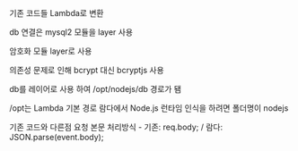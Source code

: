 기존 코드들 Lambda로 변환

db 연결은 mysql2 모듈을 layer 사용

암호화 모듈 layer로 사용 

의존성 문제로 인해 bcrypt 대신 bcryptjs 사용

db를 레이어로 사용 하여 /opt/nodejs/db 경로가 됌

/opt는 Lambda 기본 경로
람다에서 Node.js 런타임 인식을 하려면 폴더명이 nodejs

기존 코드와 다른점
요청 본문 처리방식 - 기존: req.body;  / 람다: JSON.parse(event.body);
